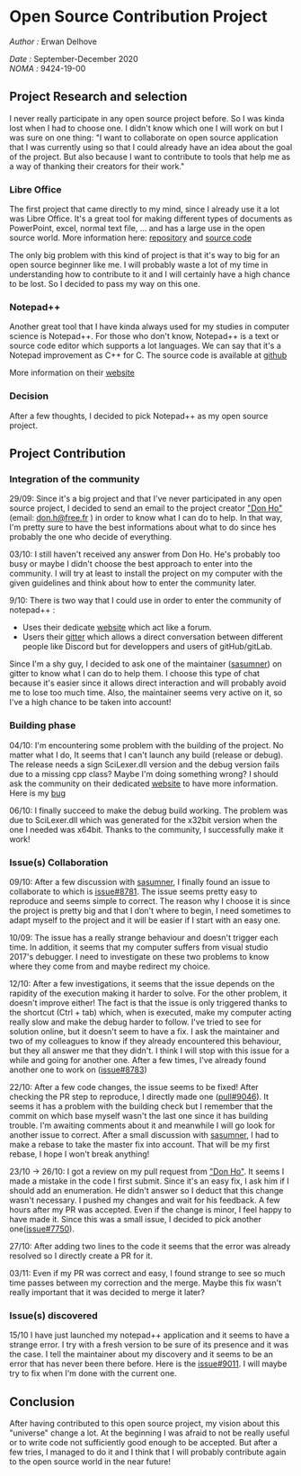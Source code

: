 # Open Source Contribution Project
*Author :* Erwan Delhove

*Date :* September-December 2020  
*NOMA :* 9424-19-00

## Project Research and selection
I never really participate in any open source project before. So I was kinda lost when I had to choose one.
I didn't know which one I will work on but I was sure on one thing: "I want to collaborate on open source application that I was currently using so that I could already have an idea about the goal of the project. But also because I want to contribute to tools that help me as a way of thanking their creators for their work."

### Libre Office
The first project that came directly to my mind, since I already use it a lot was Libre Office. It's a great tool for making different types of documents as PowerPoint, excel, normal text file, ... and has a large use in the open source world.
More information here: [repository](https://git.libreoffice.org/?format=HTML) and [source code](https://www.libreoffice.org/about-us/source-code/)

The only big problem with this kind of project is that it's way to big for an open source beginner like me. I will probably waste a lot of my time in understanding how to contribute to it and I will certainly have a high chance to be lost. So I decided to pass my way on this one.

### Notepad++
Another great tool that I have  kinda always used for my studies in computer science is Notepad++. For those who don't know, Notepad++ is a text or source code editor which supports a lot languages. We can say that it's a Notepad improvement as C++ for C.
The source code is available at [github](https://github.com/notepad-plus-plus/notepad-plus-plus)

More information on their [website](https://notepad-plus-plus.org/)

### Decision
After a few thoughts, I decided to pick Notepad++ as my open source project. 

## Project Contribution

### Integration of the community
29/09:
Since it's a big project and that I've never participated in any open source project, I decided to send an email to the project creator ["Don Ho"](https://github.com/donho) (email: <don.h@free.fr> ) in order to know what I can do to help. In that way, I'm pretty sure to have the best informations about what to do since hes probably the one who decide of everything.

03/10:
I still haven't received any answer from Don Ho. He's probably too busy or maybe I didn't choose the best approach to enter into the community. I will try at least to install the project on my computer with the given guidelines and think about how to enter the community later.


9/10:
There is two way that I could use in order to enter the community of notepad++ :
* Uses their dedicate [website](https://community.notepad-plus-plus.org/) which act like a forum.
* Users their [gitter](https://gitter.im/notepad-plus-plus/notepad-plus-plus) which allows a direct conversation between different people like Discord but for developpers and users of gitHub/gitLab.

Since I'm a shy guy, I decided to ask one of the maintainer ([sasumner](https://github.com/sasumner)) on gitter to know what I can do to help them. I choose this type of chat because it's easier since it allows direct interaction and will probably avoid me to lose too much time. Also, the maintainer seems very active on it, so I've a high chance to be taken into account!

### Building phase
04/10:
I'm encountering some problem with the building of the project. No matter what I do, It seems that I can't launch any build (release or debug). The release needs a sign SciLexer.dll version and the debug version fails due to a missing cpp class? Maybe I'm doing something wrong? I should ask the community on their dedicated [website](https://community.notepad-plus-plus.org/) to have more information.
Here is my [bug](https://community.notepad-plus-plus.org/topic/20100/troubles-building-and-executing-npp?_=1601977550761)

06/10:
I finally succeed to make the debug build working. The problem was due to SciLexer.dll which was generated for the x32bit version when the one I needed was x64bit. Thanks to the community, I successfully make it work!

### Issue(s) Collaboration

09/10: 
After a few discussion with [sasumner](https://github.com/sasumner), I finally found an issue to collaborate to which is [issue#8781](https://github.com/notepad-plus-plus/notepad-plus-plus/issues/8781).
The issue seems pretty easy to reproduce and seems simple to correct. The reason why I choose it is since the project is pretty big and that I don't where to begin, I need sometimes to adapt myself to the project and it will be easier if I start with an easy one.

10/09: 
The issue has a really strange behaviour and doesn't trigger each time. In addition, it seems that my computer suffers from visual studio 2017's debugger.
I need to investigate on these two problems to know where they come from and maybe redirect my choice.

12/10:
After a few investigations, it seems that the issue depends on the rapidity of the execution making it harder to solve.
For the other problem, it doesn't improve either!
The fact is that the issue is only triggered thanks to the shortcut (Ctrl + tab) which, when is executed, make my computer acting really slow and make the debug harder to follow. I've tried to see for solution online, but it doesn't seem to have a fix.
I ask the maintainer and two of my colleagues to know if they already encountered this behaviour, but they all answer me that they didn't.
I think I will stop with this issue for a while and going for another one. 
After a few times, I've already found another one to work on ([issue#8783](https://github.com/notepad-plus-plus/notepad-plus-plus/issues/8783))

22/10:
After a few code changes, the issue seems to be fixed! After checking the PR step to reproduce, I directly made one ([pull#9046](https://github.com/notepad-plus-plus/notepad-plus-plus/pull/9046)). It seems it has a problem with the building check but I remember that the commit on which  base myself wasn't the last one since it has building trouble. I'm awaiting comments about it and meanwhile I will go look for another issue to correct. After a small discussion with [sasumner](https://github.com/sasumner), I had to make a rebase to take the master fix into account. That will be my first rebase, I hope I won't break anything!

23/10 -> 26/10:
I got a review on my pull request from ["Don Ho"](https://github.com/donho). It seems I made a mistake in the code I first submit. Since it's an easy fix, I ask him if I should add an enumeration. He didn't answer so I deduct that this change wasn't necessary. I pushed my changes and wait for his feedback. A few hours after my PR was accepted. Even if the change is minor, I feel happy to have made it. Since this was a small issue, I decided to pick another one([issue#7750](https://github.com/notepad-plus-plus/notepad-plus-plus/issues/7750)).

27/10:
After adding two lines to the code it seems that the error was already resolved so I directly create a PR for it.

03/11:
Even if my PR was correct and easy, I found strange to see so much time passes between my correction and the merge. Maybe this fix wasn't really important that it was decided to merge it later?


### Issue(s) discovered
15/10
I have just launched my notepad++ application and it seems to have a strange error. I try with a fresh version to be sure of its presence and it was the case.
I tell the maintainer about my discovery and it seems to be an error that has never been there before.
Here is the [issue#9011](https://github.com/notepad-plus-plus/notepad-plus-plus/issues/9011). I will maybe try to fix when I'm done with the current one.

## Conclusion
After having contributed to this open source project, my vision about this "universe" change a lot. At the beginning I was afraid to not be really useful or to write code not sufficiently good enough to be accepted. But after a few tries, I managed to do it and I think that I will probably contribute again to the open source world in the near future!